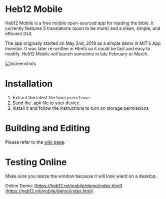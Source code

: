 # Heb12 Mobile
Heb12 Mobile is a free mobile open-sourced app for reading the bible. It currently features 5 translations (soon to be more) and a clean, simple, and efficient GUI.

The app originally started on May 2nd, 2018 as a simple demo in MIT's App Inventor. It was later re-written in Html5 so it could be fast and easy to modify. Heb12 Mobile will launch sometime in late February or March.

![Screenshots](https://raw.githubusercontent.com/heb12/heb12-mobile/master/screenshots.png)
# Installation
1. Extract the latest file from `prerelease`
2. Send the .apk file to your device
3. Install it and follow the instructions to turn on storage permissions

# Building and Editing
Please refer to the [wiki page](https://github.com/heb12/heb12-mobile/wiki/Development).

# Testing Online
Make sure you resize the window because it will look wierd on a desktop.

Online Demo: [https://heb12.ml/mobile/demo/index.html](https://heb12.ml/mobile/demo/index.html)

